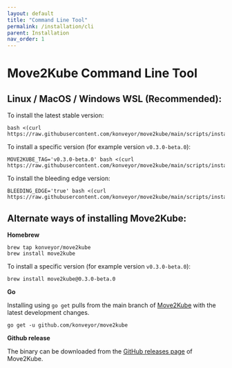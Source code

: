 ```yaml
---
layout: default
title: "Command Line Tool"
permalink: /installation/cli
parent: Installation
nav_order: 1
---
```


# Move2Kube Command Line Tool

## Linux / MacOS / Windows WSL **(Recommended)**:

To install the latest stable version:
```
bash <(curl https://raw.githubusercontent.com/konveyor/move2kube/main/scripts/install.sh)
```

To install a specific version (for example version `v0.3.0-beta.0`):
```
MOVE2KUBE_TAG='v0.3.0-beta.0' bash <(curl https://raw.githubusercontent.com/konveyor/move2kube/main/scripts/install.sh)
```

To install the bleeding edge version:
```
BLEEDING_EDGE='true' bash <(curl https://raw.githubusercontent.com/konveyor/move2kube/main/scripts/install.sh)
```

## Alternate ways of installing Move2Kube:

**Homebrew**

```
brew tap konveyor/move2kube
brew install move2kube
```

To install a specific version (for example version `v0.3.0-beta.0`):
```
brew install move2kube@0.3.0-beta.0
```

**Go**

Installing using `go get` pulls from the main branch of [Move2Kube](https://github.com/konveyor/move2kube) with the latest development changes.
```
go get -u github.com/konveyor/move2kube
```

**Github release**

The binary can be downloaded from the [GitHub releases page](https://github.com/konveyor/move2kube/releases) of Move2Kube.
